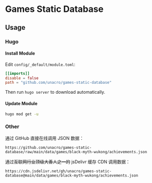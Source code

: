 # Games Static Database

## Usage

### Hugo

#### Install Module

Edit `config/_default/module.toml`:

```toml
[[imports]]
disable = false
path = "github.com/unacro/games-static-database"
```

Then run `hugo server` to download automatically.

#### Update Module

```bash
hugo mod get -u
```

### Other

通过 GitHub 直接在线调用 JSON 数据：
```
https://github.com/unacro/games-static-database/raw/main/data/games/black-myth-wukong/achievements.json
```

通过~~互联网行业顶级大善人之一的~~ jsDelivr 缓存 CDN 调用数据：
```
https://cdn.jsdelivr.net/gh/unacro/games-static-database@main/data/games/black-myth-wukong/achievements.json
```
